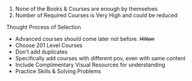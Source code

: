 
1. None of the Books & Courses are enough by themselves
2. Number of Required Courses is Very High and could be reduced

Thought Process of Selection  
- Advanced courses should come later not before. ~~Hilton~~
- Choose 201 Level Courses
- Don't add duplicates
- Specifically add courses with different pov, even with same content
- Include Complimentary Visual Resources for understanding
- Practice Skills & Solving Problems
